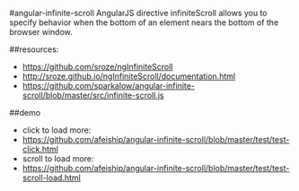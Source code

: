 #angular-infinite-scroll
AngularJS directive infiniteScroll allows you to specify behavior when the bottom of an element nears the bottom of the browser window.


##resources:
+ https://github.com/sroze/ngInfiniteScroll
+ http://sroze.github.io/ngInfiniteScroll/documentation.html
+ https://github.com/sparkalow/angular-infinite-scroll/blob/master/src/infinite-scroll.js

##demo
+ click to load more:
+ https://github.com/afeiship/angular-infinite-scroll/blob/master/test/test-click.html
+ scroll to load more:
+ https://github.com/afeiship/angular-infinite-scroll/blob/master/test/test-scroll-load.html
